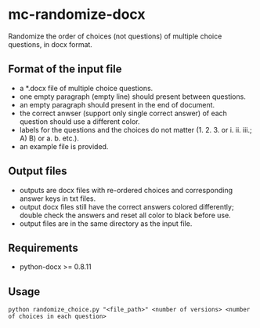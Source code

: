 # mc-randomize-docx

Randomize the order of choices (not questions) of multiple choice questions, in docx format.

## Format of the input file
- a *.docx file of multiple choice questions.
- one empty paragraph (empty line) should present between questions.
- an empty paragraph should present in the end of document.
- the correct anwser (support only single correct answer) of each question should use a different color.
- labels for the questions and the choices do not matter (1. 2. 3. or i. ii. iii.; A) B) or a. b. etc.).
- an example file is provided.

## Output files
- outputs are docx files with re-ordered choices and corresponding answer keys in txt files.
- output docx files still have the correct answers colored differently; double check the answers and reset all color to black before use.
- output files are in the same directory as the input file.

## Requirements
- python-docx >= 0.8.11

## Usage
```
python randomize_choice.py "<file_path>" <number of versions> <number of choices in each question>
```
